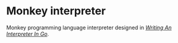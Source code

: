 # Monkey interpreter

Monkey programming language interpreter designed in [_Writing An Interpreter In Go_](https://interpreterbook.com/).